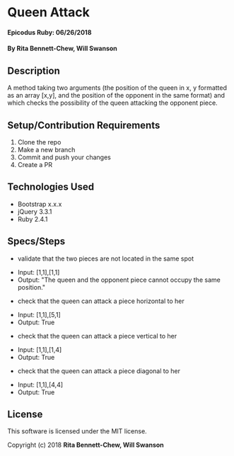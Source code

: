 # Queen Attack

#### Epicodus Ruby: 06/26/2018

#### By Rita Bennett-Chew, Will Swanson

## Description

A method taking two arguments (the position of the queen in x, y formatted as an array [x,y], and the position of the opponent in the same format) and which checks the possibility of the queen attacking the opponent piece.

## Setup/Contribution Requirements

1. Clone the repo
1. Make a new branch
1. Commit and push your changes
1. Create a PR

## Technologies Used

* Bootstrap x.x.x
* jQuery 3.3.1
* Ruby 2.4.1

## Specs/Steps
* validate that the two pieces are not located in the same spot
 - Input: [1,1],[1,1]
 - Output: "The queen and the opponent piece cannot occupy the same position."
* check that the queen can attack a piece horizontal to her
 - Input: [1,1],[5,1]
 - Output: True
* check that the queen can attack a piece vertical to her
 - Input: [1,1],[1,4]
 - Output: True
* check that the queen can attack a piece diagonal to her
 - Input: [1,1],[4,4]
 - Output: True
 
## License

This software is licensed under the MIT license.

Copyright (c) 2018 **Rita Bennett-Chew, Will Swanson**
